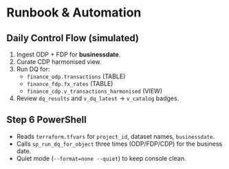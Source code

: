 # Runbook & Automation
## Daily Control Flow (simulated)
1. Ingest ODP + FDP for **businessdate**.
2. Curate CDP harmonised view.
3. Run DQ for:
   - `finance_odp.transactions` (TABLE)
   - `finance_fdp.fx_rates` (TABLE)
   - `finance_cdp.v_transactions_harmonised` (VIEW)
4. Review `dq_results` and `v_dq_latest` → `v_catalog` badges.

## Step 6 PowerShell
- Reads `terraform.tfvars` for `project_id`, dataset names, `businessdate`.
- Calls `sp_run_dq_for_object` three times (ODP/FDP/CDP) for the business date.
- Quiet mode (`--format=none --quiet`) to keep console clean.
